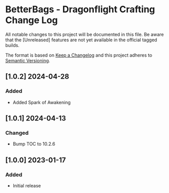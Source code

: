 # BetterBags - Dragonflight Crafting Change Log
All notable changes to this project will be documented in this file. Be aware that the [Unreleased] features are not yet available in the official tagged builds.

The format is based on [Keep a Changelog](http://keepachangelog.com/) and this project adheres to [Semantic Versioning](http://semver.org/).

## [1.0.2] 2024-04-28
### Added
- Added Spark of Awakening

## [1.0.1] 2024-04-13
### Changed
- Bump TOC to 10.2.6

## [1.0.0] 2023-01-17
### Added
- Initial release
